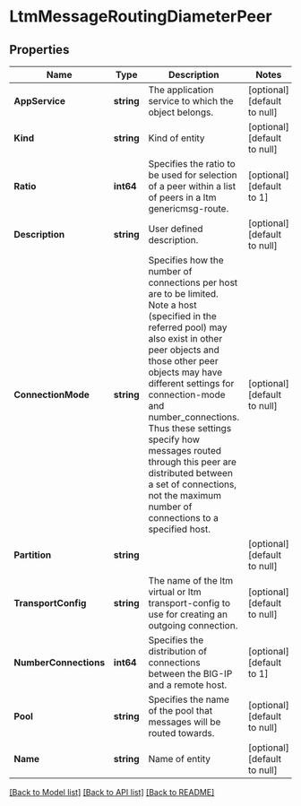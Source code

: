# LtmMessageRoutingDiameterPeer

## Properties
Name | Type | Description | Notes
------------ | ------------- | ------------- | -------------
**AppService** | **string** | The application service to which the object belongs. | [optional] [default to null]
**Kind** | **string** | Kind of entity | [optional] [default to null]
**Ratio** | **int64** | Specifies the ratio to be used for selection of a peer within a list of peers in a ltm genericmsg-route. | [optional] [default to 1]
**Description** | **string** | User defined description. | [optional] [default to null]
**ConnectionMode** | **string** | Specifies how the number of connections per host are to be limited. Note a host (specified in the referred pool) may also exist in other peer objects and those other peer objects may have different settings for connection-mode and number_connections. Thus these settings specify how messages routed through this peer are distributed between a set of connections, not the maximum number of connections to a specified host. | [optional] [default to null]
**Partition** | **string** |  | [optional] [default to null]
**TransportConfig** | **string** | The name of the ltm virtual or ltm transport-config to use for creating an outgoing connection. | [optional] [default to null]
**NumberConnections** | **int64** | Specifies the distribution of connections between the BIG-IP and a remote host. | [optional] [default to 1]
**Pool** | **string** | Specifies the name of the pool that messages will be routed towards. | [optional] [default to null]
**Name** | **string** | Name of entity | [optional] [default to null]

[[Back to Model list]](../README.md#documentation-for-models) [[Back to API list]](../README.md#documentation-for-api-endpoints) [[Back to README]](../README.md)


